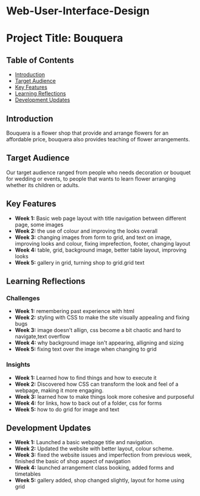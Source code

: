 # Web-User-Interface-Design
# Project Title: Bouquera

## Table of Contents
- [Introduction](#introduction)
- [Target Audience](#target-audience)
- [Key Features](#key-features)
- [Learning Reflections](#learning-reflections)
- [Development Updates](#development-updates)

## Introduction
Bouquera is a flower shop that provide and arrange flowers for an affordable price, bouquera also provides teaching of flower arrangements.

## Target Audience
Our target audience ranged from people who needs decoration or bouquet for wedding or events, to people that wants to learn flower arranging whether its children or adults.

## Key Features
- **Week 1:** Basic web page layout with title navigation between different page, some images
- **Week 2:** the use of colour and improving the looks overall
- **Week 3:** changing images from form to grid, and text on image, improving looks and colour, fixing imprefection, footer, changing layout
- **Week 4:** table, grid, background image, better table layout, improving looks
- **Week 5:** gallery in grid, turning shop to grid.grid text


## Learning Reflections
### Challenges
- **Week 1:** remembering past experience with html
- **Week 2:** styling with CSS to make the site visually appealing and fixing bugs 
- **Week 3:** image doesn't allign, css become a bit chaotic and hard to navigate,text overflow
- **Week 4:** why background image isn't appearing, alligning and sizing
- **Week 5:** fixing text over the image when changing to grid

### Insights
- **Week 1:** Learned how to find things and how to execute it 
- **Week 2:** Discovered how CSS can transform the look and feel of a webpage, making it more engaging.
- **Week 3:** learned how to make things look more cohesive and purposeful
- **Week 4:** for links, how to back out of a folder, css for forms
- **Week 5:** how to do grid for image and text

## Development Updates
- **Week 1:** Launched a basic webpage title and navigation.
- **Week 2:** Updated the website with better layout, colour scheme.
- **Week 3:** fixed the website issues and imperfection from previous week, finished the basic of shop aspect of navigation
- **Week 4:** launched arrangement class booking, added forms and timetables
- **Week 5:** gallery added, shop changed slightly, layout for home using grid